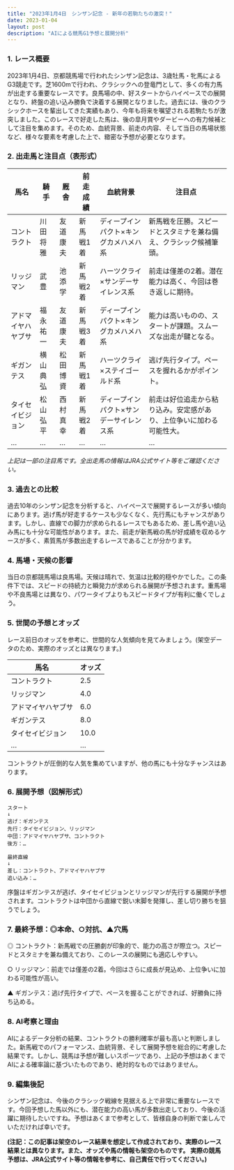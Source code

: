 ```yaml
---
title: "2023年1月4日　シンザン記念 - 新年の若駒たちの激突！"
date: 2023-01-04
layout: post
description: "AIによる競馬G1予想と展開分析"
---
```


### 1. レース概要

2023年1月4日、京都競馬場で行われたシンザン記念は、3歳牡馬・牝馬によるG3競走です。芝1600mで行われ、クラシックへの登竜門として、多くの有力馬が出走する重要なレースです。良馬場の中、好スタートからハイペースでの展開となり、終盤の追い込み勝負で決着する展開となりました。過去には、後のクラシックホースを輩出してきた実績もあり、今年も将来を嘱望される若駒たちが激突しました。このレースで好走した馬は、後の皐月賞やダービーへの有力候補として注目を集めます。そのため、血統背景、前走の内容、そして当日の馬場状態など、様々な要素を考慮した上で、緻密な予想が必要となります。


### 2. 出走馬と注目点（表形式）

| 馬名       | 騎手       | 厩舎       | 前走成績      | 血統背景                               | 注目点                                                                  |
|-------------|-------------|-------------|---------------|----------------------------------------|-----------------------------------------------------------------------|
| コントラクト | 川田将雅     | 友道康夫     | 新馬戦1着     | ディープインパクト×キングカメハメハ系 | 新馬戦を圧勝。スピードとスタミナを兼ね備え、クラシック候補筆頭。   |
| リッジマン   | 武豊       | 池添学      | 新馬戦2着     | ハーツクライ×サンデーサイレンス系     | 前走は僅差の2着。潜在能力は高く、今回は巻き返しに期待。              |
| アドマイヤハヤブサ | 福永祐一     | 友道康夫     | 新馬戦3着     | ディープインパクト×キングカメハメハ系 | 能力は高いものの、スタートが課題。スムーズな出走が鍵となる。           |
| ギガンテス   | 横山典弘     | 松田博資     | 新馬戦1着     | ハーツクライ×ステイゴールド系       | 逃げ先行タイプ。ペースを握れるかがポイント。                         |
| タイセイビジョン| 松山弘平     | 西村真幸     | 新馬戦2着     | ディープインパクト×サンデーサイレンス系 | 前走は好位追走から粘り込み。安定感があり、上位争いに加わる可能性大。 |
|  …         | …         | …         | …           | …                                   | …                                                                  |


*上記は一部の注目馬です。全出走馬の情報はJRA公式サイト等をご確認ください。*


### 3. 過去との比較

過去10年のシンザン記念を分析すると、ハイペースで展開するレースが多い傾向にあります。逃げ馬が好走するケースも少なくなく、先行馬にもチャンスがあります。しかし、直線での脚力が求められるレースでもあるため、差し馬や追い込み馬にも十分な可能性があります。また、前走が新馬戦の馬が好成績を収めるケースが多く、素質馬が多数出走するレースであることが分かります。


### 4. 馬場・天候の影響

当日の京都競馬場は良馬場。天候は晴れで、気温は比較的穏やかでした。この条件下では、スピードの持続力と瞬発力が求められる展開が予想されます。重馬場や不良馬場とは異なり、パワータイプよりもスピードタイプが有利に働くでしょう。


### 5. 世間の予想とオッズ

レース前日のオッズを参考に、世間的な人気傾向を見てみましょう。(架空データのため、実際のオッズとは異なります。)

| 馬名       | オッズ |
|-------------|-------|
| コントラクト | 2.5   |
| リッジマン   | 4.0   |
| アドマイヤハヤブサ | 6.0   |
| ギガンテス   | 8.0   |
| タイセイビジョン| 10.0  |
|  …         | …     |


コントラクトが圧倒的な人気を集めていますが、他の馬にも十分なチャンスはあります。


### 6. 展開予想（図解形式）

```
スタート
↓
逃げ：ギガンテス
先行：タイセイビジョン、リッジマン
中団：アドマイヤハヤブサ、コントラクト
後方：…

最終直線
↓
差し：コントラクト、アドマイヤハヤブサ
追い込み：…
```

序盤はギガンテスが逃げ、タイセイビジョンとリッジマンが先行する展開が予想されます。コントラクトは中団から直線で鋭い末脚を発揮し、差し切り勝ちを狙うでしょう。


### 7. 最終予想：◎本命、○対抗、▲穴馬

◎ コントラクト：新馬戦での圧勝劇が印象的で、能力の高さが際立つ。スピードとスタミナを兼ね備えており、このレースの展開にも適応しやすい。

○ リッジマン：前走では僅差の2着。今回はさらに成長が見込め、上位争いに加わる可能性が高い。

▲ ギガンテス：逃げ先行タイプで、ペースを握ることができれば、好勝負に持ち込める。


### 8. AI考察と理由

AIによるデータ分析の結果、コントラクトの勝利確率が最も高いと判断しました。新馬戦でのパフォーマンス、血統背景、そして展開予想を総合的に考慮した結果です。しかし、競馬は予想が難しいスポーツであり、上記の予想はあくまでAIによる確率論に基づいたものであり、絶対的なものではありません。


### 9. 編集後記

シンザン記念は、今後のクラシック戦線を見据える上で非常に重要なレースです。今回予想した馬以外にも、潜在能力の高い馬が多数出走しており、今後の活躍に期待したいですね。予想はあくまで参考として、皆様自身の判断で楽しんでいただければ幸いです。


**(注記：この記事は架空のレース結果を想定して作成されており、実際のレース結果とは異なります。また、オッズや馬の情報も架空のものです。  実際の競馬予想は、JRA公式サイト等の情報を参考に、自己責任で行ってください。)**
